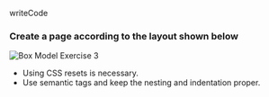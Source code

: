 writeCode

### Create a page according to the layout shown below

![Box Model Exercise 3](https://raw.githubusercontent.com/suraj122/AC-STYLE-images/master/box-model/ex-3.png)

- Using CSS resets is necessary.
- Use semantic tags and keep the nesting and indentation proper.
